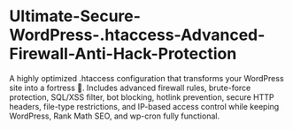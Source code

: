 # Ultimate-Secure-WordPress-.htaccess-Advanced-Firewall-Anti-Hack-Protection
A highly optimized .htaccess configuration that transforms your WordPress site into a fortress 🧱. Includes advanced firewall rules, brute-force protection, SQL/XSS filter, bot blocking, hotlink prevention, secure HTTP headers, file-type restrictions, and IP-based access control while keeping WordPress, Rank Math SEO, and wp-cron fully functional.
